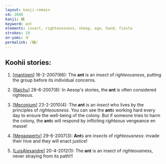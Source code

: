 ```yaml
---
layout: kanji-remain
v4: 2686
kanji: 蟻
keyword: ant
elements: insect, righteousness, sheep, ego, hand, fiesta
strokes: 19
on-yomi: ギ
permalink: /蟻/
---
```


## Koohii stories: 

1) [<a href="http://kanji.koohii.com/profile/mantixen">mantixen</a>] 16-2-2007(66): The<strong> ant</strong> is an <em>insect</em> of <em>righteousness</em>, putting the group before its individual concerns.

2) [<a href="http://kanji.koohii.com/profile/Raichu">Raichu</a>] 28-6-2007(8): In Aesop&#039;s stories, the<strong> ant</strong> is often considered righteous.

3) [<a href="http://kanji.koohii.com/profile/Meconium">Meconium</a>] 23-2-2010(4): The<strong> ant</strong> is an <em>insect</em> who lives by the principles of <em>righteousness</em>. You can see the<strong> ant</strong>s working hard every day to ensure the well-being of the colony. But if someone tries to harm the colony, the<strong> ant</strong>s will respond by inflicting <em>righteous</em> vengeance en masse!

4) [<a href="http://kanji.koohii.com/profile/Megaqwerty">Megaqwerty</a>] 29-6-2007(3): <strong>Ant</strong>s are <em>insects</em> of <em>righteousness</em>: invade their hive and they will enact justice!

5) [<a href="http://kanji.koohii.com/profile/LuisAlexandre">LuisAlexandre</a>] 20-4-2012(1): The<strong> ant</strong> is an insect of righteousness, never straying from its path!!!

